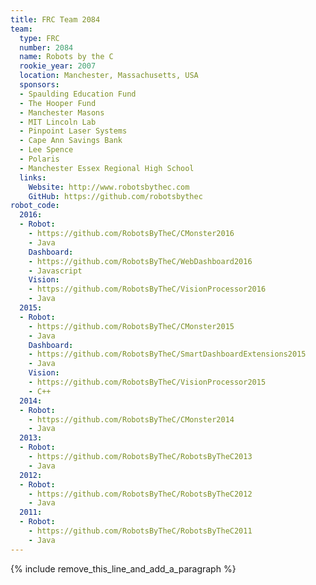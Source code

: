 ```yaml
---
title: FRC Team 2084
team:
  type: FRC
  number: 2084
  name: Robots by the C
  rookie_year: 2007
  location: Manchester, Massachusetts, USA
  sponsors:
  - Spaulding Education Fund
  - The Hooper Fund
  - Manchester Masons
  - MIT Lincoln Lab
  - Pinpoint Laser Systems
  - Cape Ann Savings Bank
  - Lee Spence
  - Polaris
  - Manchester Essex Regional High School
  links:
    Website: http://www.robotsbythec.com
    GitHub: https://github.com/robotsbythec
robot_code:
  2016:
  - Robot:
    - https://github.com/RobotsByTheC/CMonster2016
    - Java
    Dashboard:
    - https://github.com/RobotsByTheC/WebDashboard2016
    - Javascript
    Vision:
    - https://github.com/RobotsByTheC/VisionProcessor2016
    - Java
  2015:
  - Robot:
    - https://github.com/RobotsByTheC/CMonster2015
    - Java
    Dashboard:
    - https://github.com/RobotsByTheC/SmartDashboardExtensions2015
    - Java
    Vision:
    - https://github.com/RobotsByTheC/VisionProcessor2015
    - C++
  2014:
  - Robot:
    - https://github.com/RobotsByTheC/CMonster2014
    - Java
  2013:
  - Robot:
    - https://github.com/RobotsByTheC/RobotsByTheC2013
    - Java
  2012:
  - Robot:
    - https://github.com/RobotsByTheC/RobotsByTheC2012
    - Java
  2011:
  - Robot:
    - https://github.com/RobotsByTheC/RobotsByTheC2011
    - Java
---
```


{% include remove_this_line_and_add_a_paragraph %}